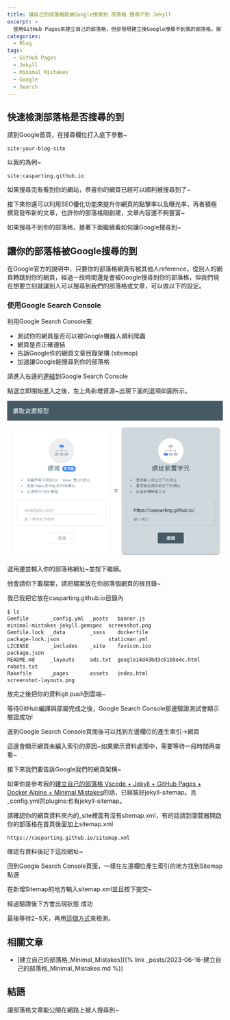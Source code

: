 ```yaml
---
title: 讓自己的部落格能被Google搜尋到 部落格 搜尋不到 Jekyll
excerpt: >
  使用GitHub Pages來建立自己的部落格，但卻發現建立後Google搜尋不到我的部落格，接下來將說明如何讓Google搜尋到我的部落格。
categories:
  - Blog
tags:
  - GitHub Pages
  - Jekyll
  - Minimal Mistakes
  - Google
  - Search
---
```

## 快速檢測部落格是否搜尋的到

請到Google首頁，在搜尋欄位打入底下參數~
```
site:your-blog-site
```
以我的為例~
```
site:casparting.github.io
```
如果搜尋完有看到你的網站，恭喜你的網頁已經可以順利被搜尋到了~

接下來你還可以利用SEO優化功能來提升你網頁的點擊率以及曝光率，再者積極撰寫發布新的文章，也許你的部落格剛創建，文章內容還不夠豐富~

如果搜尋不到你的部落格，接著下面繼續看如何讓Google搜尋到~

## 讓你的部落格被Google搜尋的到
在Google官方的說明中，只要你的部落格網頁有被其他人reference，從別人的網頁轉跳到你的網頁，經過一段時間還是會被Google搜尋到你的部落格，但我們現在想要立刻就讓別人可以搜尋到我們的部落格或文章，可以做以下的設定。

### 使用Google Search Console
利用Google Search Console來
* 測試你的網頁是否可以被Google機器人順利爬蟲
* 網頁是否正確連結
* 告訴Google你的網頁文章目錄架構 (sitemap)
* 加速讓Google能搜尋到你的部落格

請進入右邊的[連結](https://search.google.com/search-console/about)到Google Search Console

點選立即開始進入之後，左上角新增資源~出現下面的選項如圖所示。

![google_search_console_setting](/assets/images/google_search_console_setting.png)

選用邊並輸入你的部落格網址~並按下繼續。

他會請你下載檔案，請把檔案放在你部落個網頁的根目錄~

我已我把它放在casparting.github.io目錄內
```
$ ls
Gemfile       _config.yml  _posts   banner.js                    minimal-mistakes-jekyll.gemspec  screenshot.png
Gemfile.lock  _data        _sass    dockerfile                   package-lock.json                staticman.yml
LICENSE       _includes    _site    favicon.ico                  package.json
README.md     _layouts     ads.txt  google14d43bd3c61b9e4c.html  robots.txt
Rakefile      _pages       assets   index.html                   screenshot-layouts.png
```
放完之後把你的資料git push到雲端~

等待GitHub編譯與部屬完成之後，Google Search Console那邊驗證測試會顯示驗證成功!

進到Google Search Console頁面後可以找到左邊欄位的產生索引->網頁

這邊會顯示網頁未編入索引的原因~如果顯示資料處理中，需要等待一段時間再查看~

接下來我們要告訴Google我們的網頁架構~

如果你是參考我的[建立自己的部落格 Vscode + Jekyll + GitHub Pages + Docker Alpine + Minimal Mistakes](2023-06-16-建立自己的部落格_Minimal_Mistakes.md#前言)的話，已經裝好jekyll-sitemap。且_config.yml的plugins:也有jekyll-sitemap。

請確認你的網頁資料夾內的_site裡面有沒有sitemap.xml，有的話請到瀏覽器開啟你的部落格在首頁後面加上sitemap.xml
```
https://casparting.github.io/sitemap.xml
```

確認有資料後記下這段網址~

回到Google Search Console頁面，一樣在左邊欄位產生索引的地方找到Sitemap點選

在新增Sitemap的地方輸入sitemap.xml並且按下提交~

經過驗證後下方會出現狀態 成功

最後等待2~5天，再用[這個方式](#快速檢測部落格是否搜尋的到)來檢測。

## 相關文章
* [建立自己的部落格_Minimal_Mistakes]({% link _posts/2023-06-16-建立自己的部落格_Minimal_Mistakes.md %})

## 結語
讓部落格文章能公開在網路上被人搜尋到~